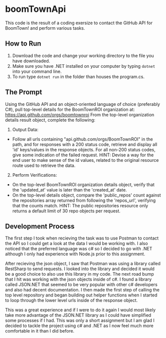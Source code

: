 # boomTownApi
This code is the result of a coding exersize to contact the GitHub API for BoomTown! and perform various tasks.

## How to Run  
1. Download the code and change your working directory to the file you have downloaded.
2. Make sure you have .NET installed on your computer by typing `dotnet` into your command line.
3. To run type `dotnet run` in the folder than houses the program.cs.

## The Prompt
Using the GitHub API and an object-oriented language of choice (preferably C#), pull top-level details for the BoomTownROI organization at:
https://api.github.com/orgs/boomtownroi
From the top-level organization details result object, complete the following:
1. Output Data:
- Follow all urls containing "api.github.com/orgs/BoomTownROI" in the path, and for responses with a 200 status code, retrieve and display all 'id' keys/values in the response objects. For all non-200 status codes, give some indication of the failed request. HINT: Devise a way for the end user to make sense of the id values, related to the original resource route used to retrieve the data.
2. Perform Verifications:
- On the top-level BoomTownROI organization details object, verify that the 'updated_at' value is later than the 'created_at' date.
- On the top-level details object, compare the 'public_repos' count against the repositories array returned from following the 'repos_url', verifying that the counts match. HINT: The public repositories resource only returns a default limit of 30 repo objects per request.

## Development Process
The first step I took when recieving the task was to use Postman to contact the API so I could get a look at the data I would be working with. I also noticed that the preferred language was c# so I decided to go with .NET although I only had experience with Node.js prior to this assignment.  

After recieving the json object, I saw that Postman was using a library called RestSharp to send requests. I looked into the library and decided it would be a good choice to also use this library in my code. The next road bump that I hit was working with the json objects inside of c#. I found a library called JSON.NET that seemed to be very popular with other c# developers and also had decent documentation. I then made the first step of calling the top level repository and began building out helper functions when I started to loop through the lower level urls inside of the response object.  

This was a great experience and if I were to do it again I would most likely take more advantage of the JSON.NET library as I could have simplified some processes if I had. This was only a short assignment but I am glad I decided to tackle the project using c# and .NET as I now feel much more comfortable in it than I did before.

